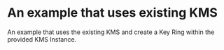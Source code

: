 # An example that uses existing KMS

An example that uses the existing KMS and create a Key Ring within the provided KMS Instance.
